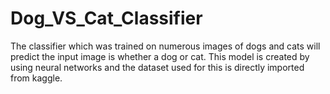 # Dog_VS_Cat_Classifier
The classifier which was trained on numerous images of dogs and cats will predict the input image is whether a dog or cat.
This model is created by using neural networks and the dataset used for this is directly imported from kaggle.
